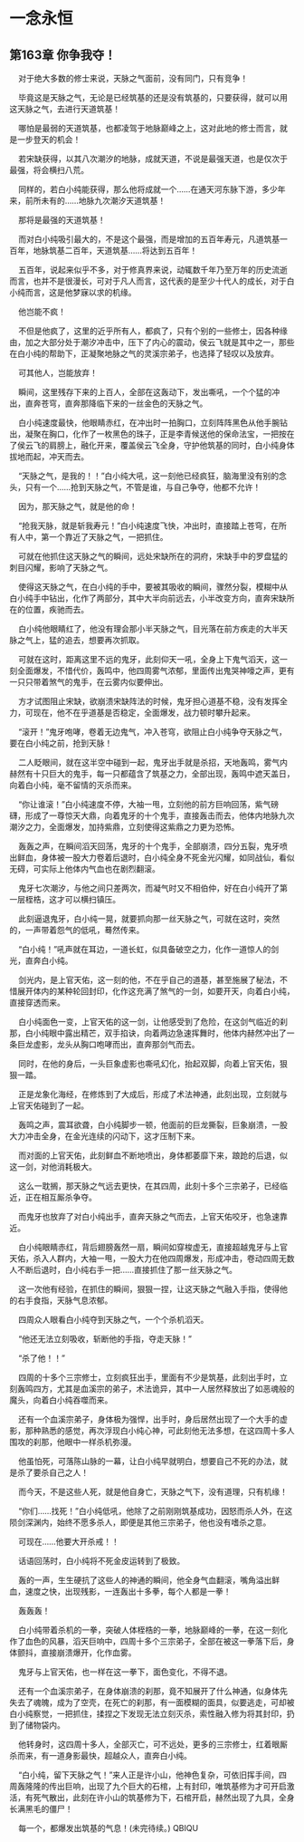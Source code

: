 # 一念永恒 
 ## 第163章 你争我夺！
     对于绝大多数的修士来说，天脉之气面前，没有同门，只有竞争！

    毕竟这是天脉之气，无论是已经筑基的还是没有筑基的，只要获得，就可以用这天脉之气，去进行天道筑基！

    哪怕是最弱的天道筑基，也都凌驾于地脉巅峰之上，这对此地的修士而言，就是一步登天的机会！

    若宋缺获得，以其八次潮汐的地脉，成就天道，不说是最强天道，也是仅次于最强，将会横扫八荒。

    同样的，若白小纯能获得，那么他将成就一个……在通天河东脉下游，多少年来，前所未有的……地脉九次潮汐天道筑基！

    那将是最强的天道筑基！

    而对白小纯吸引最大的，不是这个最强，而是增加的五百年寿元，凡道筑基一百年，地脉筑基二百年，天道筑基……将达到五百年！

    五百年，说起来似乎不多，对于修真界来说，动辄数千年乃至万年的历史流逝而言，也并不是很漫长，可对于凡人而言，这代表的是至少十代人的成长，对于白小纯而言，这是他梦寐以求的机缘。

    他岂能不疯！

    不但是他疯了，这里的近乎所有人，都疯了，只有个别的一些修士，因各种缘由，加之大部分处于潮汐冲击中，压下了内心的震动，侯云飞就是其中之一，那些在白小纯的帮助下，正凝聚地脉之气的灵溪宗弟子，也选择了轻叹以及放弃。

    可其他人，岂能放弃！

    瞬间，这里残存下来的上百人，全部在这轰动下，发出嘶吼，一个个猛的冲出，直奔苍穹，直奔那降临下来的一丝金色的天脉之气。

    白小纯速度最快，他眼睛赤红，在冲出时一拍胸口，立刻阵阵黑色从他手腕钻出，凝聚在胸口，化作了一枚黑色的珠子，正是李青候送他的保命法宝，一把按在了侯云飞的肩膀上，融化开来，覆盖侯云飞全身，守护他筑基的同时，白小纯身体拔地而起，冲天而去。

    “天脉之气，是我的！！”白小纯大吼，这一刻他已经疯狂，脑海里没有别的念头，只有一个……抢到天脉之气，不管是谁，与自己争夺，他都不允许！

    因为，那天脉之气，就是他的命！

    “抢我天脉，就是斩我寿元！”白小纯速度飞快，冲出时，直接踏上苍穹，在所有人中，第一个靠近了天脉之气，一把抓住。

    可就在他抓住这天脉之气的瞬间，远处宋缺所在的洞府，宋缺手中的罗盘猛的刺目闪耀，影响了天脉之气。

    使得这天脉之气，在白小纯的手中，要被其吸收的瞬间，骤然分裂，模糊中从白小纯手中钻出，化作了两部分，其中大半向前远去，小半改变方向，直奔宋缺所在的位置，疾驰而去。

    白小纯他眼睛红了，他没有理会那小半天脉之气，目光落在前方疾走的大半天脉之气上，猛的追去，想要再次抓取。

    可就在这时，距离这里不远的鬼牙，此刻仰天一吼，全身上下鬼气滔天，这一刻全面爆发，不惜代价，轰鸣中，他四周雾气浓郁，里面传出鬼哭神嚎之声，更有一只只带着煞气的鬼手，在云雾内似要伸出。

    方才试图阻止宋缺，欲崩溃宋缺阵法的时候，鬼牙担心道基不稳，没有发挥全力，可现在，他不在乎道基是否稳定，全面爆发，战力顿时攀升起来。

    “滚开！”鬼牙咆哮，卷着无边鬼气，冲入苍穹，欲阻止白小纯争夺天脉之气，要在白小纯之前，抢到天脉！

    二人眨眼间，就在这半空中碰到一起，鬼牙出手就是杀招，天地轰鸣，雾气内赫然有十只巨大的鬼手，每一只都蕴含了筑基之力，全部出现，轰鸣中遮天盖日，向着白小纯，毫不留情的灭杀而来。

    “你让谁滚！”白小纯速度不停，大袖一甩，立刻他的前方巨响回荡，紫气磅礴，形成了一尊惊天大鼎，向着鬼牙的十个鬼手，直接轰击而去，他体内地脉九次潮汐之力，全面爆发，加持紫鼎，立刻使得这紫鼎之力更为恐怖。

    轰轰之声，在瞬间滔天回荡，鬼牙的十个鬼手，全部崩溃，四分五裂，鬼牙喷出鲜血，身体被一股大力卷着后退时，白小纯全身不死金光闪耀，如同战仙，看似无碍，可实际上他体内气血也在剧烈翻滚。

    鬼牙七次潮汐，与他之间只差两次，而凝气时又不相伯仲，好在白小纯开了第一层桎梏，这才可以横扫镇压。

    此刻逼退鬼牙，白小纯一晃，就要抓向那一丝天脉之气，可就在这时，突然的，一声带着怨气的低吼，蓦然传来。

    “白小纯！”吼声就在耳边，一道长虹，似具备破空之力，化作一道惊人的剑光，直奔白小纯。

    剑光内，是上官天佑，这一刻的他，不在乎自己的道基，甚至施展了秘法，不惜展开体内的某种轮回封印，化作这充满了煞气的一剑，如要开天，向着白小纯，直接穿透而来。

    白小纯面色一变，上官天佑的这一剑，让他感受到了危险，在这剑气临近的刹那，白小纯眼中露出精芒，双手掐诀，向着两边急速挥舞时，他体内赫然冲出了一条巨龙虚影，龙头从胸口咆哮而出，直奔那剑气而去。

    同时，在他的身后，一头巨象虚影也嘶吼幻化，抬起双脚，向着上官天佑，狠狠一踏。

    正是龙象化海经，在修炼到了大成后，形成了术法神通，此刻出现，立刻就与上官天佑碰到了一起。

    轰鸣之声，震耳欲聋，白小纯脚步一顿，他面前的巨龙撕裂，巨象崩溃，一股大力冲击全身，在金光连续的闪动下，这才压制下来。

    而对面的上官天佑，此刻鲜血不断地喷出，身体都萎靡下来，踉跄的后退，似这一剑，对他消耗极大。

    这么一耽搁，那天脉之气远去更快，在其四周，此刻十多个三宗弟子，已经临近，正在相互厮杀争夺。

    而鬼牙也放弃了对白小纯出手，直奔天脉之气而去，上官天佑咬牙，也急速靠近。

    白小纯眼睛赤红，背后翅膀轰然一扇，瞬间如穿梭虚无，直接超越鬼牙与上官天佑，杀入人群内，大袖一甩，一股大力在他四周爆发，形成冲击，卷动四周无数人不断后退时，白小纯右手一把……直接抓住了那一丝天脉之气。

    这一次他有经验，在抓住的瞬间，狠狠一捏，让这天脉之气融入手指，使得他的右手食指，天脉气息浓郁。

    四周众人眼看白小纯夺到天脉之气，一个个杀机滔天。

    “他还无法立刻吸收，斩断他的手指，夺走天脉！”

    “杀了他！！”

    四周的十多个三宗修士，立刻疯狂出手，里面有不少是筑基，此刻出手时，立刻轰鸣四方，尤其是血溪宗的弟子，术法诡异，其中一人居然释放出了如恶魂般的魔头，向着白小纯吞噬而来。

    还有一个血溪宗弟子，身体极为强悍，出手时，身后居然出现了一个大手的虚影，那种熟悉的感觉，再次浮现白小纯心神，可此刻他无法多想，在这四周十多人围攻的刹那，他眼中一样杀机弥漫。

    他虽怕死，可落陈山脉的一幕，让白小纯早就明白，想要自己不死的办法，就是杀了要杀自己之人！

    而今天，不是这些人死，就是他自身亡，天脉之气下，没有道理，只有机缘！

    “你们……找死！”白小纯低吼，他除了之前刚刚筑基成功，因怒而杀人外，在这陨剑深渊内，始终不愿多杀人，即便是其他三宗弟子，他也没有嗜杀之意。

    可现在……他要大开杀戒！！

    话语回荡时，白小纯将不死金皮运转到了极致。

    轰的一声，生生硬抗了这些人的神通的瞬间，他全身气血翻滚，嘴角溢出鲜血，速度之快，出现残影，一连轰出十多拳，每个人都是一拳！

    轰轰轰！

    白小纯带着杀机的一拳，突破人体桎梏的一拳，地脉巅峰的一拳，在这一刻化作了血色的风暴，滔天巨响中，四周十多个三宗弟子，全部在被这一拳落下后，身体颤抖，直接崩溃爆开，化作血雾。

    鬼牙与上官天佑，也一样在这一拳下，面色变化，不得不退。

    还有一个血溪宗弟子，在身体崩溃的刹那，竟不知展开了什么神通，似身体先失去了魂魄，成为了空壳，在死亡的刹那，有一面模糊的面具，似要逃走，可却被白小纯察觉，一把抓住，揉捏之下发现无法立刻灭杀，索性融入修为将其封印，扔到了储物袋内。

    他转身时，这四周十多人，全部灭亡，可不远处，更多的三宗修士，红着眼厮杀而来，有一道身影最快，超越众人，直奔白小纯。

    “白小纯，留下天脉之气！”来人正是许小山，他神色复杂，可依旧挥手间，四周轰隆隆的传出巨响，出现了九个巨大的石棺，上有封印，唯筑基修为才可开启激活，有死气散出，此刻在许小山的筑基修为下，石棺开启，赫然出现了九具，全身长满黑毛的僵尸！

    每一个，都爆发出筑基的气息！(未完待续。) 
QBIQU